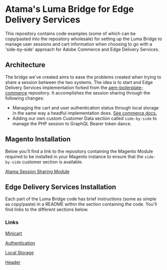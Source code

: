 # Atama's Luma Bridge for Edge Delivery Services
This repository contains code examples (some of which can be copy/pasted into the repository wholesale)
for setting up the Luma Bridge to manage user sessions and cart information when choosing to go with
a 'side-by-side' approach for Adobe Commerce and Edge Delivery Services.

## Architecture
The bridge we've created aims to ease the problems created when trying to share a session between the two
systems. The idea is to start and Edge Delivery Services implementation forked from the
[aem-boilerplate-commerce](https://github.com/hlxsites/aem-boilerplate-commerce) repository.
It accomplishes the session sharing through the following changes:
- Managing the cart and user authentication status through local storage in the same way a headful
implementation does. [See commerce docs.](https://developer.adobe.com/commerce/php/development/cache/page/private-content/)
- Adding our own custom Customer Data section called `side-by-side` to manage the PHP session to GraphQL
Bearer token dance.


## Magento Installation
Below you'll find a link to the repository containing the Magento Module required to be installed in your
Magento instance to ensure that the `side-by-side` customer section is available.

[Atama Session Sharing Module](https://github.com/AtamaCo/Atama_Share)


## Edge Delivery Services Installation
Each part of the Luma Bridge code has brief instructions (some as simple as copy/paste) in a README
within the section containing the code. You'll find links to the different sections below.


### Links
[Minicart](/scripts/minicart/README.md)

[Authentication](/scripts/authentication/README.md)

[Local Storage](/scripts/storage/README.md)

[Header](/blocks/header/README.md)
